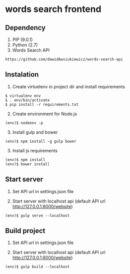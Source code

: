 words search frontend
===================
## Dependency

1. PIP (9.0.1)
2. Python (2.7)
3. Words Search API
```
https://github.com/dawidAwsiukiewicz/words-search-api
```

## Instalation

1. Create virtuelenv in project dir and install requirements
```
$ virtualenv env
$ . env/bin/activate
$ pip install -r requirements.txt
```

2. Create environment for Node.js
```
(env)$ nodeenv -p
```

3. Install gulp and bower
```
(env)$ npm install -g gulp bower
```

3. Install js requirements
```
(env)$ npm install
(env)$ bower install
```

## Start server

1. Set API url in settings.json file

2. Start server with localhost api (default API url http://127.0.0.1:8000/website)
```
(env)$ gulp serve --localhost
```


## Build project

1. Set API url in settings.json file

2. Start server with localhost api (default API url http://127.0.0.1:8000/website)
```
(env)$ gulp build --localhost
```